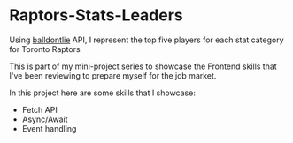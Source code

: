 # Raptors-Stats-Leaders

Using [balldontlie](https://balldontlie.io) API, I represent the top five players for each stat category for Toronto Raptors 

This is part of my mini-project series to showcase the Frontend skills that I've been reviewing to prepare myself for the job market.

In this project here are some skills that I showcase:

- Fetch API
- Async/Await
- Event handling
